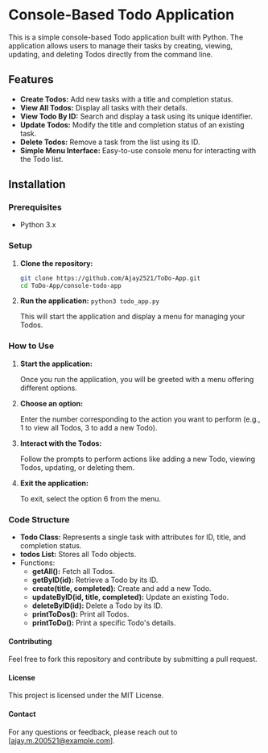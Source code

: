 # Console-Based Todo Application

This is a simple console-based Todo application built with Python. The application allows users to manage their tasks by creating, viewing, updating, and deleting Todos directly from the command line.

## Features

- **Create Todos:** Add new tasks with a title and completion status.
- **View All Todos:** Display all tasks with their details.
- **View Todo By ID:** Search and display a task using its unique identifier.
- **Update Todos:** Modify the title and completion status of an existing task.
- **Delete Todos:** Remove a task from the list using its ID.
- **Simple Menu Interface:** Easy-to-use console menu for interacting with the Todo list.

## Installation

### Prerequisites

- Python 3.x

### Setup

1. **Clone the repository:**
   ```bash
   git clone https://github.com/Ajay2521/ToDo-App.git
   cd ToDo-App/console-todo-app
   ```

2. **Run the application:**
   ```python3 todo_app.py```

   This will start the application and display a menu for managing your Todos.

### How to Use

1. **Start the application:**

   Once you run the application, you will be greeted with a menu offering different options.

2. **Choose an option:**

   Enter the number corresponding to the action you want to perform (e.g., 1 to view all Todos, 3 to add a new Todo).

3. **Interact with the Todos:**

   Follow the prompts to perform actions like adding a new Todo, viewing Todos, updating, or deleting them.

4. **Exit the application:**
   
   To exit, select the option 6 from the menu.

### Code Structure

- **Todo Class:** Represents a single task with attributes for ID, title, and completion status.
- **todos List:** Stores all Todo objects.
- Functions:
   - **getAll():** Fetch all Todos.
   - **getByID(id):** Retrieve a Todo by its ID.
   - **create(title, completed):** Create and add a new Todo.
   - **updateByID(id, title, completed):** Update an existing Todo.
   - **deleteByID(id):** Delete a Todo by its ID.
   - **printToDos():** Print all Todos.
   - **printToDo():** Print a specific Todo's details.

#### Contributing
   Feel free to fork this repository and contribute by submitting a pull request.

#### License
   This project is licensed under the MIT License.

#### Contact

   For any questions or feedback, please reach out to [ajay.m.200521@example.com].
